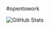 #opentowork

![GitHub Stats](https://github-readme-stats.vercel.app/api?username=&theme=radical)




